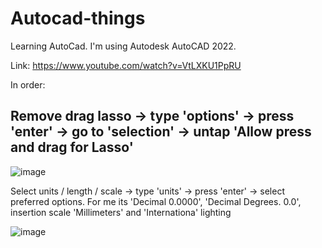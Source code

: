 # Autocad-things
Learning AutoCad. I'm using Autodesk AutoCAD 2022.

Link: https://www.youtube.com/watch?v=VtLXKU1PpRU

In order:

## Remove drag lasso -> type 'options' -> press 'enter' -> go to 'selection' -> untap 'Allow press and drag for Lasso'

![image](https://github.com/Klemetti/Autocad-things/assets/62512248/c4c54b0c-2691-4304-8f94-b18b92c165b7)

Select units / length / scale -> type 'units' -> press 'enter' -> select preferred options. For me its 'Decimal 0.0000', 'Decimal Degrees. 0.0', insertion scale 'Millimeters' and 'Internationa' lighting

![image](https://github.com/Klemetti/Autocad-things/assets/62512248/31284d3c-d484-426a-bcde-6960661a6016)
